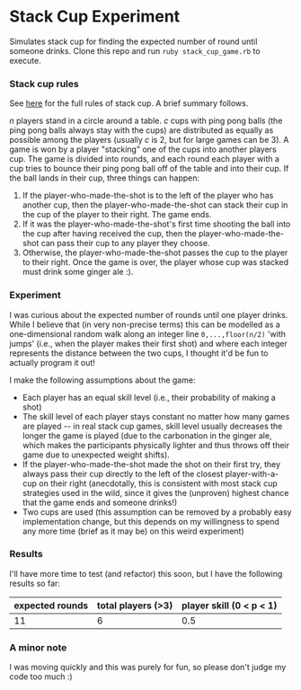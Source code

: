 # Stack Cup Experiment

Simulates stack cup for finding the expected number of round until someone drinks. Clone this repo and run `ruby stack_cup_game.rb` to execute.

### Stack cup rules

See [here](https://letmegooglethat.com/?q=Stack+cup+rules) for the full rules of stack cup. A brief summary follows.

_n_ players stand in a circle around a table. _c_ cups with ping pong balls (the ping pong balls always stay with the cups) are distributed as equally as possible among the players (usually _c_ is 2, but for large games can be 3). A game is won by a player "stacking" one of the cups into another players cup. The game is divided into rounds, and each round each player with a cup tries to bounce their ping pong ball off of the table and into their cup. If the ball lands in their cup, three things can happen:
1. If the player-who-made-the-shot is to the left of the player who has another cup, then the player-who-made-the-shot can stack their cup in the cup of the player to their right. The game ends.
2. If it was the player-who-made-the-shot's first time shooting the ball into the cup after having received the cup, then the player-who-made-the-shot can pass their cup to any player they choose.
3. Otherwise, the player-who-made-the-shot passes the cup to the player to their right.
Once the game is over, the player whose cup was stacked must drink some ginger ale :).

### Experiment

I was curious about the expected number of rounds until one player drinks. While I believe that (in very non-precise terms) this can be modelled as a one-dimensional random walk along an integer line `0,...,floor(n/2)` 'with jumps' (i.e., when the player makes their first shot) and where each integer represents the distance between the two cups, I thought it'd be fun to actually program it out!

I make the following assumptions about the game:
- Each player has an equal skill level (i.e., their probability of making a shot)
- The skill level of each player stays constant no matter how many games are played -- in real stack cup games, skill level usually decreases the longer the game is played (due to the carbonation in the ginger ale, which makes the participants physically lighter and thus throws off their game due to unexpected weight shifts).
- If the player-who-made-the-shot made the shot on their first try, they always pass their cup directly to the left of the closest player-with-a-cup on their right (anecdotally, this is consistent with most stack cup strategies used in the wild, since it gives the (unproven) highest chance that the game ends and someone drinks!)
- Two cups are used (this assumption can be removed by a probably easy implementation change, but this depends on my willingness to spend any more time (brief as it may be) on this weird experiment)

### Results

I'll have more time to test (and refactor) this soon, but I have the following results so far:

| expected rounds | total players (>3) | player skill (0 < p < 1) |
|-----------------|--------------------|--------------------------|
| 11              | 6                  | 0.5                      |

### A minor note

I was moving quickly and this was purely for fun, so please don't judge my code too much :)
